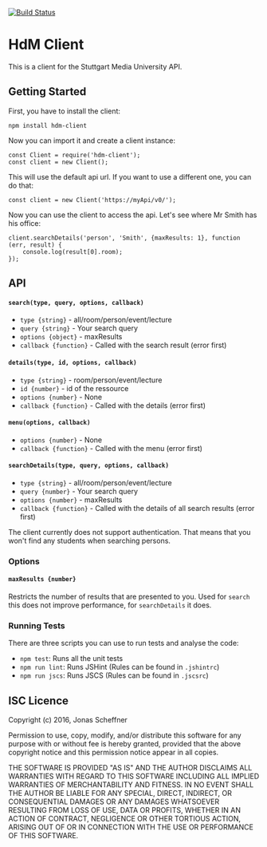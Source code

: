 [![Build Status](http://ec2-35-156-28-255.eu-central-1.compute.amazonaws.com/jenkins/buildStatus/icon?job=chatbot/client-tests)](http://ec2-35-156-28-255.eu-central-1.compute.amazonaws.com/jenkins/job/chatbot/job/client-tests/)

# HdM Client #

This is a client for the Stuttgart Media University API.

## Getting Started ##

First, you have to install the client:
```
npm install hdm-client
```

Now you can import it and create a client instance:
```
const Client = require('hdm-client');
const client = new Client();
```

This will use the default api url. If you want to use a different one, you can do that:
```
const client = new Client('https://myApi/v0/');
```

Now you can use the client to access the api. Let's see where Mr Smith has his office:

```
client.searchDetails('person', 'Smith', {maxResults: 1}, function (err, result) {
    console.log(result[0].room);
});
```

## API ##

#### `search(type, query, options, callback)` ####
- `type {string}` - all/room/person/event/lecture
- `query {string}` - Your search query
- `options {object}` - maxResults
- `callback {function}` - Called with the search result (error first)  

#### `details(type, id, options, callback)` ####
- `type {string}` - room/person/event/lecture
- `id {number}` - id of the ressource
- `options {number}` - None
- `callback {function}` - Called with the details (error first)

#### `menu(options, callback)` ####
- `options {number}` - None
- `callback {function}` - Called with the menu (error first)

#### `searchDetails(type, query, options, callback)` ####
- `type {string}` - all/room/person/event/lecture
- `query {number}` - Your search query
- `options {number}` - maxResults
- `callback {function}` - Called with the details of all search results (error first)

The client currently does not support authentication. That means that you won't find any students when searching persons.

### Options ###
#### `maxResults {number}` ####
Restricts the number of results that are presented to you. Used for `search` this does not improve performance, for `searchDetails` it does.

### Running Tests ###

There are three scripts you can use to run tests and analyse the code:

- `npm test`: Runs all the unit tests
- `npm run lint`: Runs JSHint (Rules can be found in `.jshintrc`)
- `npm run jscs`: Runs JSCS (Rules can be found in `.jscsrc`)

## ISC Licence ##

Copyright (c) 2016, Jonas Scheffner

Permission to use, copy, modify, and/or distribute this software for any purpose with or without fee is hereby granted, provided that the above copyright notice and this permission notice appear in all copies.

THE SOFTWARE IS PROVIDED "AS IS" AND THE AUTHOR DISCLAIMS ALL WARRANTIES WITH REGARD TO THIS SOFTWARE INCLUDING ALL IMPLIED WARRANTIES OF MERCHANTABILITY AND FITNESS. IN NO EVENT SHALL THE AUTHOR BE LIABLE FOR ANY SPECIAL, DIRECT, INDIRECT, OR CONSEQUENTIAL DAMAGES OR ANY DAMAGES WHATSOEVER RESULTING FROM LOSS OF USE, DATA OR PROFITS, WHETHER IN AN ACTION OF CONTRACT, NEGLIGENCE OR OTHER TORTIOUS ACTION, ARISING OUT OF OR IN CONNECTION WITH THE USE OR PERFORMANCE OF THIS SOFTWARE.